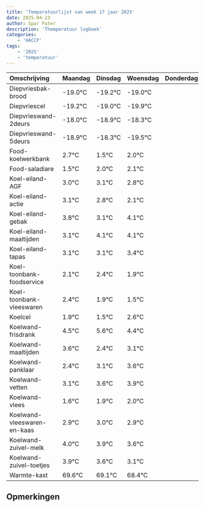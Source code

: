 ```yaml
---
title: 'Temperatuurlijst van week 17 jaar 2025'
date: 2025-04-23
author: Spar Pater
description: 'Themperatuur logboek'
categories:
    - 'HACCP'
tags:
    - '2025'
    - 'temperatuur'
---
```

|Omschrijving|Maandag|Dinsdag|Woensdag|Donderdag|Vrijdag|Zaterdag|Zondag|
|:---|:---|:---|:---|:---|:---|:---|:---|
|Diepvriesbak-brood|-19.0°C|-19.2°C|-19.0°C| | | | |
|Diepvriescel|-19.2°C|-19.0°C|-19.9°C| | | | |
|Diepvrieswand-2deurs|-18.0°C|-18.9°C|-18.3°C| | | | |
|Diepvrieswand-5deurs|-18.9°C|-18.3°C|-19.5°C| | | | |
|Food-koelwerkbank|2.7°C|1.5°C|2.0°C| | | | |
|Food-saladiare|1.5°C|2.0°C|2.1°C| | | | |
|Koel-eiland-AGF|3.0°C|3.1°C|2.8°C| | | | |
|Koel-eiland-actie|3.1°C|2.8°C|2.1°C| | | | |
|Koel-eiland-gebak|3.8°C|3.1°C|4.1°C| | | | |
|Koel-eiland-maaltijden|3.1°C|4.1°C|4.1°C| | | | |
|Koel-eiland-tapas|3.1°C|3.1°C|3.4°C| | | | |
|Koel-toonbank-foodservice|2.1°C|2.4°C|1.9°C| | | | |
|Koel-toonbank-vleeswaren|2.4°C|1.9°C|1.5°C| | | | |
|Koelcel|1.9°C|1.5°C|2.6°C| | | | |
|Koelwand-frisdrank|4.5°C|5.6°C|4.4°C| | | | |
|Koelwand-maaltijden|3.6°C|2.4°C|3.1°C| | | | |
|Koelwand-panklaar|2.4°C|3.1°C|3.6°C| | | | |
|Koelwand-vetten|3.1°C|3.6°C|3.9°C| | | | |
|Koelwand-vlees|1.6°C|1.9°C|2.0°C| | | | |
|Koelwand-vleeswaren-en-kaas|2.9°C|3.0°C|2.9°C| | | | |
|Koelwand-zuivel-melk|4.0°C|3.9°C|3.6°C| | | | |
|Koelwand-zuivel-toetjes|3.9°C|3.6°C|3.1°C| | | | |
|Warmte-kast|69.6°C|69.1°C|68.4°C| | | | |

## Opmerkingen


